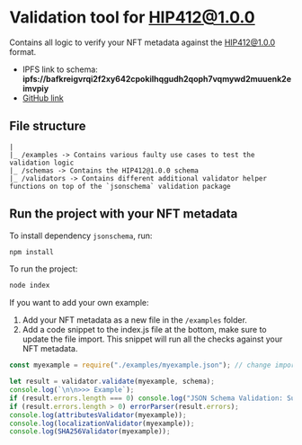 # Validation tool for HIP412@1.0.0

Contains all logic to verify your NFT metadata against the HIP412@1.0.0 format. 

- IPFS link to schema: **ipfs://bafkreigvrqi2f2xy642cpokilhqgudh2qoph7vqmywd2muuenk2eimvpiy**
- [GitHub link](https://gist.github.com/michielmulders/571c496789ede04c9074817cee834246)

## File structure
```text
|
|_ /examples -> Contains various faulty use cases to test the validation logic
|_ /schemas -> Contains the HIP412@1.0.0 schema 
|_ /validators -> Contains different additional validator helper functions on top of the `jsonschema` validation package
```

## Run the project with your NFT metadata

To install dependency `jsonschema`, run:

```bash
npm install
```

To run the project:

```bash
node index
```

If you want to add your own example:

1. Add your NFT metadata as a new file in the `/examples` folder.
2. Add a code snippet to the index.js file at the bottom, make sure to update the file import. This snippet will run all the checks against your NFT metadata.

```js
const myexample = require("./examples/myexample.json"); // change import to your example

let result = validator.validate(myexample, schema);
console.log(`\n\n>>> Example`);
if (result.errors.length === 0) console.log("JSON Schema Validation: Success");
if (result.errors.length > 0) errorParser(result.errors);
console.log(attributesValidator(myexample));
console.log(localizationValidator(myexample));
console.log(SHA256Validator(myexample));
```